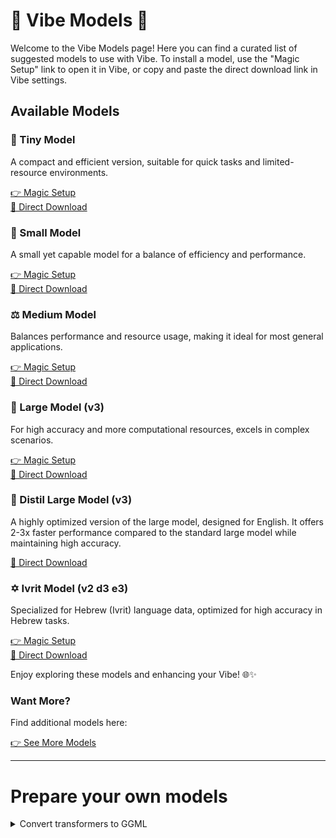 # 🌟 Vibe Models 🌟

Welcome to the Vibe Models page! Here you can find a curated list of suggested models to use with Vibe. To install a model, use the "Magic Setup" link to open it in Vibe, or copy and paste the direct download link in Vibe settings.

## Available Models

### 🌱 Tiny Model

A compact and efficient version, suitable for quick tasks and limited-resource environments.

[👉 Magic Setup](https://shorturl.at/XSP9R)  
[🔽 Direct Download](https://huggingface.co/ggerganov/whisper.cpp/resolve/main/ggml-tiny.bin?download=true)

### 🌿 Small Model

A small yet capable model for a balance of efficiency and performance.

[👉 Magic Setup](https://shorturl.at/EmJS8)  
[🔽 Direct Download](https://huggingface.co/ggerganov/whisper.cpp/resolve/main/ggml-small.bin?download=true)

### ⚖️ Medium Model

Balances performance and resource usage, making it ideal for most general applications.

[👉 Magic Setup](https://shorturl.at/Ha6br)  
[🔽 Direct Download](https://huggingface.co/ggerganov/whisper.cpp/resolve/main/ggml-medium.bin?download=true)

### 🚀 Large Model (v3)

For high accuracy and more computational resources, excels in complex scenarios.

[👉 Magic Setup](https://tinyurl.com/3cn846h8)  
[🔽 Direct Download](https://huggingface.co/ggerganov/whisper.cpp/resolve/main/ggml-large-v3.bin?download=true)

### 🚀 Distil Large Model (v3)

A highly optimized version of the large model, designed for English. It offers 2-3x faster performance compared to the standard large model while maintaining high accuracy.

[🔽 Direct Download](https://huggingface.co/distil-whisper/distil-large-v3-ggml/resolve/main/ggml-distil-large-v3.bin?download=true)

### ✡️ Ivrit Model (v2 d3 e3)

Specialized for Hebrew (Ivrit) language data, optimized for high accuracy in Hebrew tasks.

[👉 Magic Setup](https://tinyurl.com/yckxca25)  
[🔽 Direct Download](https://huggingface.co/ivrit-ai/whisper-v2-d3-e3-ggml/resolve/main/ggml-ivrit-v2-d3-e3.bin?download=true)

Enjoy exploring these models and enhancing your Vibe! 🌐✨

### Want More?

Find additional models here:

[👉 See More Models](https://huggingface.co/ggerganov/whisper.cpp/tree/main)

---

# Prepare your own models

<details>
<summary>Convert transformers to GGML</summary>

```console
mkdir whisper
cd whisper

python3 -m venv venv
source venv/bin/activate
pip3 install torch torchvision torchaudio transformers

git clone https://github.com/openai/whisper --depth 1
git clone https://github.com/ggerganov/whisper.cpp --depth 1

# Prepare whisper-tiny for conversion
git clone https://huggingface.co/openai/whisper-tiny --depth 1
python3 ./whisper.cpp/models/convert-h5-to-ggml.py ./whisper-tiny/ ./whisper .
mv ggml-model.bin ggml-tiny.bin
```

</details>
